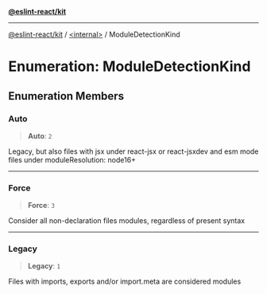 [**@eslint-react/kit**](../../README.md)

***

[@eslint-react/kit](../../README.md) / [\<internal\>](../README.md) / ModuleDetectionKind

# Enumeration: ModuleDetectionKind

## Enumeration Members

### Auto

> **Auto**: `2`

Legacy, but also files with jsx under react-jsx or react-jsxdev and esm mode files under moduleResolution: node16+

***

### Force

> **Force**: `3`

Consider all non-declaration files modules, regardless of present syntax

***

### Legacy

> **Legacy**: `1`

Files with imports, exports and/or import.meta are considered modules
